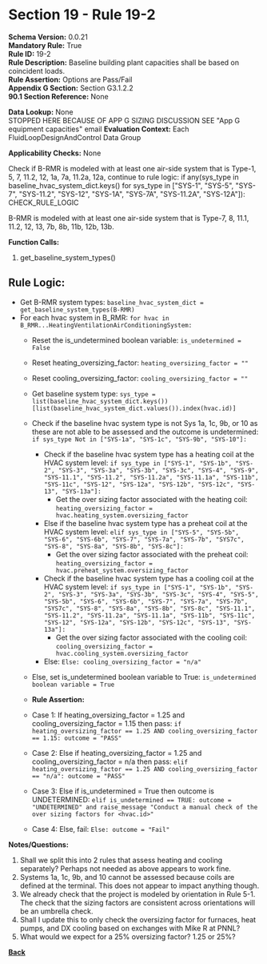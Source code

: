 # Section 19 - Rule 19-2    
**Schema Version:** 0.0.21  
**Mandatory Rule:** True  
**Rule ID:** 19-2     
**Rule Description:** Baseline building plant capacities shall be based on coincident loads.     
**Rule Assertion:** Options are Pass/Fail     
**Appendix G Section:** Section G3.1.2.2      
**90.1 Section Reference:** None  

**Data Lookup:** None  
STOPPED HERE BECAUSE OF APP G SIZING DISCUSSION SEE "App G equipment capacities" email
**Evaluation Context:** Each FluidLoopDesignAndControl Data Group  

**Applicability Checks:** None  

Check if B-RMR is modeled with at least one air-side system that is Type-1, 5, 7, 11.2, 12, 1a, 7a, 11.2a, 12a, continue to rule logic: if any(sys_type in baseline_hvac_system_dict.keys() for sys_type in ["SYS-1", "SYS-5", "SYS-7", "SYS-11.2", "SYS-12", "SYS-1A", "SYS-7A", "SYS-11.2A", "SYS-12A"]): CHECK_RULE_LOGIC

B-RMR is modeled with at least one air-side system that is Type-7, 8, 11.1, 11.2, 12, 13, 7b, 8b, 11b, 12b, 13b.

**Function Calls:**  
1. get_baseline_system_types()  


## Rule Logic:  
- Get B-RMR system types: `baseline_hvac_system_dict = get_baseline_system_types(B-RMR)`  
- For each hvac system in B_RMR: `for hvac in B_RMR...HeatingVentilationAirConditioningSystem:`  
    - Reset the is_undetermined boolean variable: `is_undetermined = False`   
    - Reset heating_oversizing_factor: `heating_oversizing_factor = ""`  
    - Reset cooling_oversizing_factor: `cooling_oversizing_factor = ""`  
    - Get baseline system type: `sys_type = list(baseline_hvac_system_dict.keys())[list(baseline_hvac_system_dict.values()).index(hvac.id)]`  
    - Check if the baseline hvac system type is not Sys 1a, 1c, 9b, or 10 as these are not able to be assessed and the outcome is undetermined: `if sys_type Not in ["SYS-1a", "SYS-1c", "SYS-9b", "SYS-10"]:`  
        - Check if the baseline hvac system type has a heating coil at the HVAC system level: `if sys_type in ["SYS-1", "SYS-1b", "SYS-2", "SYS-3", "SYS-3a", "SYS-3b", "SYS-3c", "SYS-4", "SYS-9", "SYS-11.1", "SYS-11.2", "SYS-11.2a", "SYS-11.1a", "SYS-11b", "SYS-11c", "SYS-12", "SYS-12a", "SYS-12b", "SYS-12c", "SYS-13", "SYS-13a"]:`  
            - Get the over sizing factor associated with the heating coil: `heating_oversizing_factor = hvac.heating_system.oversizing_factor`  
        - Else if the baseline hvac system type has a preheat coil at the HVAC system level: `elif sys_type in ["SYS-5", "SYS-5b", "SYS-6", "SYS-6b", "SYS-7", "SYS-7a", "SYS-7b", "SYS7c", "SYS-8", "SYS-8a", "SYS-8b", "SYS-8c"]:`  
            - Get the over sizing factor associated with the preheat coil: `heating_oversizing_factor = hvac.preheat_system.oversizing_factor`  
        - Check if the baseline hvac system type has a cooling coil at the HVAC system level: `if sys_type in ["SYS-1", "SYS-1b", "SYS-2", "SYS-3", "SYS-3a", "SYS-3b", "SYS-3c", "SYS-4", "SYS-5", "SYS-5b", "SYS-6", "SYS-6b", "SYS-7", "SYS-7a", "SYS-7b", "SYS7c", "SYS-8", "SYS-8a", "SYS-8b", "SYS-8c", "SYS-11.1", "SYS-11.2", "SYS-11.2a", "SYS-11.1a", "SYS-11b", "SYS-11c", "SYS-12", "SYS-12a", "SYS-12b", "SYS-12c", "SYS-13", "SYS-13a"]:`  
            - Get the over sizing factor associated with the cooling coil: `cooling_oversizing_factor = hvac.cooling_system.oversizing_factor`        
        - Else: `Else: cooling_oversizing_factor = "n/a"`   
    - Else, set is_undetermined boolean variable to True: `is_undetermined boolean variable = True`   
    
    - **Rule Assertion:** 
    - Case 1: If heating_oversizing_factor = 1.25 and cooling_oversizing_factor = 1.15 then pass: `if heating_oversizing_factor == 1.25 AND cooling_oversizing_factor == 1.15: outcome = "PASS"`  
    - Case 2: Else if heating_oversizing_factor = 1.25 and cooling_oversizing_factor = n/a then pass: `elif heating_oversizing_factor == 1.25 AND cooling_oversizing_factor == "n/a": outcome = "PASS"`  
    - Case 3: Else if is_undetermined = True then outcome is UNDETERMINED: `elif is_undetermined == TRUE: outcome = "UNDETERMINED" and raise_message "Conduct a manual check of the over sizing factors for <hvac.id>"`  
    - Case 4: Else, fail: `Else: outcome = "Fail"`  



**Notes/Questions:**  
1. Shall we split this into 2 rules that assess heating and cooling separately? Perhaps not needed as above appears to work fine. 
2. Systems 1a, 1c, 9b, and 10 cannot be assessed because coils are defined at the terminal. This does not appear to impact anything though.
3. We already check that the project is modeled by orientation in Rule 5-1. The check that the sizing factors are consistent across orientations will be an umbrella check. 
4. Shall I update this to only check the oversizing factor for furnaces, heat pumps, and DX cooling based on exchanges with Mike R at PNNL?  
5. What would we expect for a 25% oversizing factor? 1.25 or 25%?

**[Back](_toc.md)**